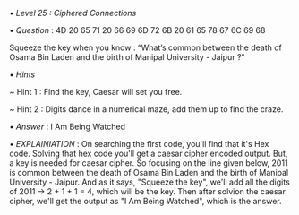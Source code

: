 • *Level 25 : Ciphered Connections*

• *Question* : 4D 20 65 71 20 66 69 6D 72 6B 20 61 65 78 67 6C 69 68

Squeeze the key when you know : “What’s common between the death of Osama Bin Laden and the birth of Manipal University - Jaipur ?”

• *Hints*

~ Hint 1 : Find the key, Caesar will set you free.

~ Hint 2 : Digits dance in a numerical maze, add them up to find the craze.

• *Answer* : I Am Being Watched

• *EXPLAINIATION* : On searching the first code, you'll find that it's Hex code. Solving that hex code you'll get a caesar cipher encoded output. But, a key is needed for caesar cipher. So focusing on the line given below, 2011 is common between the death of Osama Bin Laden and the birth of Manipal University - Jaipur. And as it says, "Squeeze the key", we'll add all the digits of 2011 -> 2 + 1 + 1 = 4, which will be the key. Then after solvion the caesar cipher, we'll get the output as "I Am Being Watched", which is the answer.
